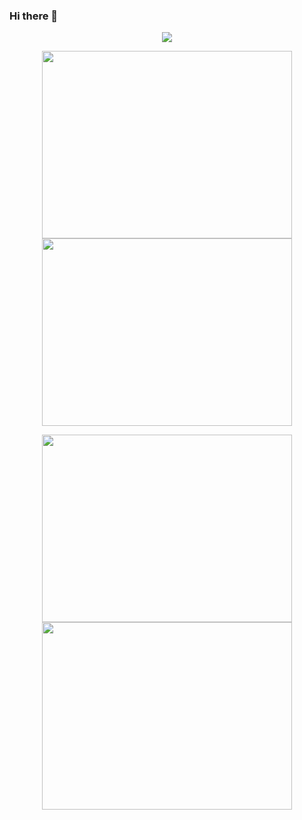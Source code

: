 ### Hi there 👋

<p align="center"><a href="https://github.com/anuraghazra/github-readme-stats">
  <img align="center" src="https://github-readme-stats.vercel.app/api?username=vubakiet&show_icons=true&theme=tokyonight" />
</a></p>

<p align="center"><a href="https://wakatime.com/@vubakiet">
  <img align="center" width="400" height="300" src="https://wakatime.com/share/@vubakiet/28269aa6-192d-409e-a0c2-ba05ac4ce5ae.svg" />
</a>
<a href="https://wakatime.com/@vubakiet">
  <img align="center" width="400" height="300" src="https://wakatime.com/share/@vubakiet/91d3cffd-2c9e-47f8-8521-2f284b94c60e.svg" />
</a></p>

<p align="center"><a href="https://wakatime.com/@vubakiet">
  <img align="center" width="400" height="300" src="https://wakatime.com/share/@vubakiet/2090da91-11be-4682-8d76-b725023cc159.svg" />
</a>
<a href="https://wakatime.com/@vubakiet">
  <img align="center" width="400" height="300" src="https://wakatime.com/share/@vubakiet/2ac803e4-5b2d-4cfb-80de-c6b18af94a42.svg" />
</a></p>
